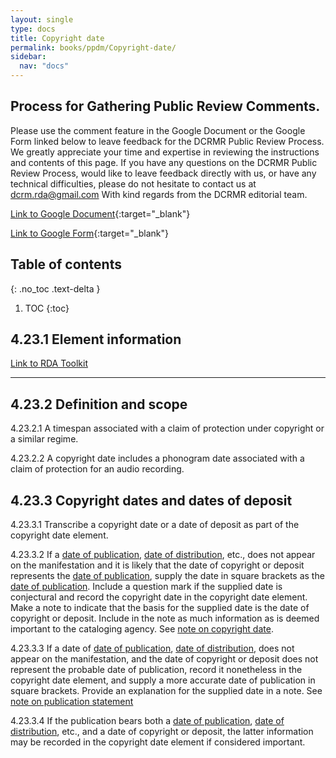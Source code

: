 ```yaml
---
layout: single
type: docs
title: Copyright date
permalink: books/ppdm/Copyright-date/
sidebar:
  nav: "docs"
---
```


## Process for Gathering Public Review Comments.
Please use the comment feature in the Google Document or the Google Form linked below to leave feedback for the DCRMR Public Review Process.  We greatly appreciate your time and expertise in reviewing the instructions and contents of this page.  If you have any questions on the DCRMR Public Review Process, would like to leave feedback directly with us, or have any technical difficulties, please do not hesitate to contact us at dcrm.rda@gmail.com  With kind regards from the DCRMR editorial team.

[Link to Google Document](https://docs.google.com/document/d/1RMRdCQzvZDeh3ODtHnVKGildfELwbXvJcPlP9RhKftE/edit){:target="_blank"}

[Link to Google Form](https://docs.google.com/forms/d/e/1FAIpQLSdNtJkbY1mngdTcvCoB7zZcpaIuuKHvlbyiidP-QunDy14VcQ/viewform){:target="_blank"}

## Table of contents
{: .no_toc .text-delta }

1. TOC
{:toc}

## 4.23.1 Element information

[Link to RDA Toolkit](https://beta.rdatoolkit.org/Content/Index?externalId=en-US_ala-452cb3af-3c8e-3c20-8d59-2362ad325a09)

---

## 4.23.2 Definition and scope

<a name="4.23.2.1">4.23.2.1</a> A timespan associated with a claim of protection under copyright or a similar regime.

<a name="4.23.2.2">4.23.2.2</a> A copyright date includes a phonogram date associated with a claim of protection for an audio recording.


## 4.23.3 Copyright dates and dates of deposit 

<a name="4.23.3.1">4.23.3.1</a> Transcribe a copyright date or a date of deposit as part of the copyright date element.

<a name="4.23.3.2">4.23.3.2</a> If a [date of publication](/DCRMR/books/ppdm/Date-of-publication/), [date of distribution](/DCRMR/books/ppdm/Date-of-publication/), etc., does not appear on the manifestation and it is likely that the date of copyright or deposit represents the [date of publication](/DCRMR/books/ppdm/Date-of-publication/), supply the date in square brackets as the [date of publication](/DCRMR/books/ppdm/Date-of-publication/). Include a question mark if the supplied date is conjectural and record the copyright date in the copyright date element. Make a note to indicate that the basis for the supplied date is the date of copyright or deposit. Include in the note as much information as is deemed important to the cataloging agency. See [note on copyright date](/DCRMR/books/ppdm/Note-on-copyright-date/). 

<a name="4.23.3.3">4.23.3.3</a> If a date of [date of publication](/DCRMR/books/ppdm/Date-of-publication/), [date of distribution](/DCRMR/books/ppdm/Date-of-publication/), does not appear on the manifestation, and the date of copyright or deposit does not represent the probable date of publication, record it nonetheless in the copyright date element, and supply a more accurate date of publication in square brackets. Provide an explanation for the supplied date in a note. See [note on publication statement](/DCRMR/books/ppdm/Note-on-publication-statement/)

<a name="4.23.3.4">4.23.3.4</a> If the publication bears both a [date of publication](/DCRMR/books/ppdm/Date-of-publication/), [date of distribution](/DCRMR/books/ppdm/Date-of-publication/), etc., and a date of copyright or deposit, the latter information may be recorded in the copyright date element if considered important.
